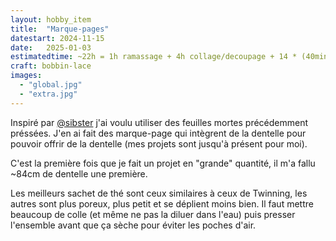 ```yaml
---
layout: hobby_item
title:  "Marque-pages"
datestart: 2024-11-15
date:   2025-01-03
estimatedtime: ~22h = 1h ramassage + 4h collage/decoupage + 14 * (40min couture + 30min dentelle)
craft: bobbin-lace
images:
  - "global.jpg"
  - "extra.jpg"
---
```


Inspiré par [@sibster](https://www.instagram.com/p/DBjtAOdSzdI/) j'ai voulu utiliser des feuilles mortes précédemment préssées. J'en ai fait des marque-page qui intègrent de la dentelle pour pouvoir offrir de la dentelle (mes projets sont jusqu'à présent pour moi).

C'est la première fois que je fait un projet en "grande" quantité, il m'a fallu ~84cm de dentelle une première.

Les meilleurs sachet de thé sont ceux similaires à ceux de Twinning, les autres sont plus poreux, plus petit et se déplient moins bien.
Il faut mettre beaucoup de colle (et même ne pas la diluer dans l'eau) puis presser l'ensemble avant que ça sèche pour éviter les poches d'air.